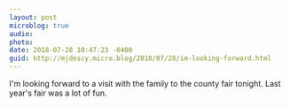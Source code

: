 ```yaml
---
layout: post
microblog: true
audio: 
photo: 
date: 2018-07-28 10:47:23 -0400
guid: http://mjdescy.micro.blog/2018/07/28/im-looking-forward.html
---
```

I'm looking forward to a visit with the family to the county fair tonight. Last year's fair was a lot of fun. 
